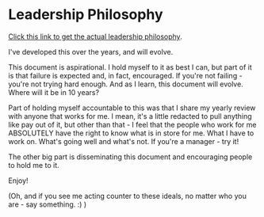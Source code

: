 # Leadership Philosophy

[Click this link to get the actual leadership philosophy](https://github.com/redmorestudio/leadership/blob/262f4789fb7be91b4da790efe67c684247b715c8/Seth's%20Leadership%20Philosophy%20v3-1.pdf).  

I've developed this over the years, and will evolve.

This document is aspirational. I hold myself to it as best I can, but part of it is that failure is expected and, in fact, encouraged. If you're not failing - you're not trying hard enough. And as I learn, this document will evolve.  Where will it be in 10 years?

Part of holding myself accountable to this was that I share my yearly review with anyone that works for me. I mean, it's a little redacted to pull anything like pay out of it, but other than that - I feel that the people who work for me ABSOLUTELY have the right to know what is in store for me.  What I have to work on.  What's going well and what's not.  If you're a manager - try it!

The other big part is disseminating this document and encouraging people to hold me to it. 

Enjoy!

(Oh, and if you see me acting counter to these ideals, no matter who you are - say something. :) )
